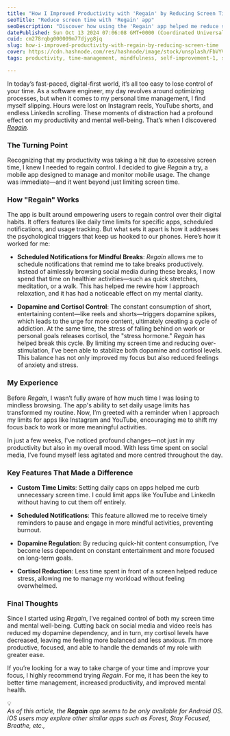 ```yaml
---
title: "How I Improved Productivity with 'Regain' by Reducing Screen Time"
seoTitle: "Reduce screen time with 'Regain' app"
seoDescription: "Discover how using the 'Regain' app helped me reduce screen time, boost productivity, and improve mental well-being"
datePublished: Sun Oct 13 2024 07:06:08 GMT+0000 (Coordinated Universal Time)
cuid: cm278rqbg000009m77djyg8jq
slug: how-i-improved-productivity-with-regain-by-reducing-screen-time
cover: https://cdn.hashnode.com/res/hashnode/image/stock/unsplash/FbVYVJcrJTA/upload/54e22b1587b4272c8725899391c961a9.jpeg
tags: productivity, time-management, mindfulness, self-improvement-1, screen-time, digital-well-being

---
```


In today’s fast-paced, digital-first world, it’s all too easy to lose control of your time. As a software engineer, my day revolves around optimizing processes, but when it comes to my personal time management, I find myself slipping. Hours were lost on Instagram reels, YouTube shorts, and endless LinkedIn scrolling. These moments of distraction had a profound effect on my productivity and mental well-being. That’s when I discovered [*Regain*](https://regainapp.ai/).

### The Turning Point

Recognizing that my productivity was taking a hit due to excessive screen time, I knew I needed to regain control. I decided to give *Regain* a try, a mobile app designed to manage and monitor mobile usage. The change was immediate—and it went beyond just limiting screen time.

### How "Regain" Works

The app is built around empowering users to regain control over their digital habits. It offers features like daily time limits for specific apps, scheduled notifications, and usage tracking. But what sets it apart is how it addresses the psychological triggers that keep us hooked to our phones. Here’s how it worked for me:

* **Scheduled Notifications for Mindful Breaks**: *Regain* allows me to schedule notifications that remind me to take breaks productively. Instead of aimlessly browsing social media during these breaks, I now spend that time on healthier activities—such as quick stretches, meditation, or a walk. This has helped me rewire how I approach relaxation, and it has had a noticeable effect on my mental clarity.
    
* **Dopamine and Cortisol Control**: The constant consumption of short, entertaining content—like reels and shorts—triggers dopamine spikes, which leads to the urge for more content, ultimately creating a cycle of addiction. At the same time, the stress of falling behind on work or personal goals releases cortisol, the "stress hormone." *Regain* has helped break this cycle. By limiting my screen time and reducing over-stimulation, I’ve been able to stabilize both dopamine and cortisol levels. This balance has not only improved my focus but also reduced feelings of anxiety and stress.
    

### My Experience

Before *Regain*, I wasn’t fully aware of how much time I was losing to mindless browsing. The app's ability to set daily usage limits has transformed my routine. Now, I’m greeted with a reminder when I approach my limits for apps like Instagram and YouTube, encouraging me to shift my focus back to work or more meaningful activities.

In just a few weeks, I've noticed profound changes—not just in my productivity but also in my overall mood. With less time spent on social media, I’ve found myself less agitated and more centred throughout the day.

### Key Features That Made a Difference

* **Custom Time Limits**: Setting daily caps on apps helped me curb unnecessary screen time. I could limit apps like YouTube and LinkedIn without having to cut them off entirely.
    
* **Scheduled Notifications**: This feature allowed me to receive timely reminders to pause and engage in more mindful activities, preventing burnout.
    
* **Dopamine Regulation**: By reducing quick-hit content consumption, I’ve become less dependent on constant entertainment and more focused on long-term goals.
    
* **Cortisol Reduction**: Less time spent in front of a screen helped reduce stress, allowing me to manage my workload without feeling overwhelmed.
    

### Final Thoughts

Since I started using *Regain*, I’ve regained control of both my screen time and mental well-being. Cutting back on social media and video reels has reduced my dopamine dependency, and in turn, my cortisol levels have decreased, leaving me feeling more balanced and less anxious. I’m more productive, focused, and able to handle the demands of my role with greater ease.

If you’re looking for a way to take charge of your time and improve your focus, I highly recommend trying *Regain*. For me, it has been the key to better time management, increased productivity, and improved mental health.

<div data-node-type="callout">
<div data-node-type="callout-emoji">💡</div>
<div data-node-type="callout-text"><em>As of this article, the </em><strong><em>Regain</em></strong><em> app seems to be only available for Android OS. iOS users may explore other similar apps such as Forest, Stay Focused, Breathe, etc.,</em></div>
</div>